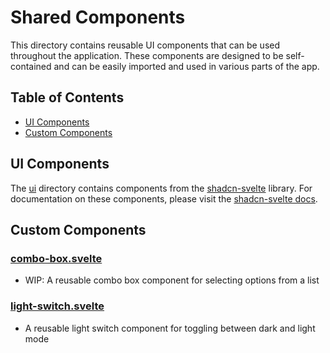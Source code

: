 # Shared Components

This directory contains reusable UI components that can be used throughout the application. These components are designed to be self-contained and can be easily imported and used in various parts of the app.

## Table of Contents

* [UI Components](#ui-components)
* [Custom Components](#custom-components)

## UI Components

The [ui](./ui/) directory contains components from the [shadcn-svelte](https://www.shadcn-svelte.com) library. For documentation on these components, please visit the [shadcn-svelte docs](https://www.shadcn-svelte.com/docs).

## Custom Components

### [combo-box.svelte](../components/combo-box.svelte)

* WIP: A reusable combo box component for selecting options from a list

### [light-switch.svelte](../components/light-switch.svelte)

* A reusable light switch component for toggling between dark and light mode
